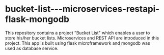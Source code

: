# bucket-list---microservices-restapi-flask-mongodb
This repository contains a project "Bucket List" which enables a user to store his/her bucket lists. Microservices and  REST API are introduced in this project. This app is built using flask microframework and mongodb was used as database service.
